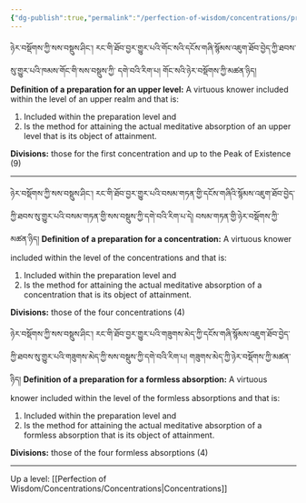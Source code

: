 ```yaml
---
{"dg-publish":true,"permalink":"/perfection-of-wisdom/concentrations/preparations/"}
---
```


ཉེར་བསྡོགས་ཀྱི་སས་བསྡུས་ཤིང་། རང་གི་ཐོབ་བྱར་གྱུར་པའི་གོང་སའི་དངོས་གཞི་སྙོམས་འཇུག་ཐོབ་བྱེད་ཀྱི་ཐབས་སུ་གྱུར་པའི་ཁམས་གོང་གི་སས་བསྡུས་ཀྱི་
དགེ་བའི་རིག་པ། གོང་སའི་ཉེར་བསྡོགས་ཀྱི་མཚན་ཉིད།
**Definition of a preparation for an upper level:** A virtuous knower included within the level of an upper realm and that is:
1. Included within the preparation level and
2. Is the method for attaining the actual meditative absorption of an upper level that is its object of attainment.

**Divisions:** those for the first concentration and up to the Peak of Existence (9)

---
ཉེར་བསྡོགས་ཀྱི་སས་བསྡུས་ཤིང་། རང་གི་ཐོབ་བྱར་གྱུར་པའི་བསམ་གཏན་གྱི་དངོས་གཞིའི་སྙོམས་འཇུག་ཐོབ་བྱེད་ཀྱི་ཐབས་སུ་གྱུར་པའི་བསམ་གཏན་གྱི་སས་བསྡུས་ཀྱི་དགེ་བའི་རིག་པ་དེ། བསམ་གཏན་གྱི་ཉེར་བསྡོགས་ཀྱི་མཚན་ཉིད། 
**Definition of a preparation for a concentration:** A virtuous knower included within the level of the concentrations and that is:
1. Included within the preparation level and
2. Is the method for attaining the actual meditative absorption of a concentration that is its object of attainment.

**Divisions:** those of the four concentrations (4)

ཉེར་བསྡོགས་ཀྱི་སས་བསྡུས་ཤིང་། རང་གི་ཐོབ་བྱར་གྱུར་པའི་གཟུགས་མེད་ཀྱི་དངོས་གཞི་སྙོམས་འཇུག་ཐོབ་བྱེད་ཀྱི་ཐབས་སུ་གྱུར་པའི་གཟུགས་མེད་ཀྱི་སས་བསྡུས་ཀྱི་དགེ་བའི་རིག་པ། གཟུགས་མེད་ཀྱི་ཉེར་བསྡོགས་ཀྱི་མཚན་ཉིད།
**Definition of a preparation for a formless absorption:** A virtuous knower included within the level of the formless absorptions and that is:
1. Included within the preparation level and
2. Is the method for attaining the actual meditative absorption of a formless absorption that is its object of attainment.

**Divisions:** those of the four formless absorptions (4)


---
Up a level: [[Perfection of Wisdom/Concentrations/Concentrations\|Concentrations]]